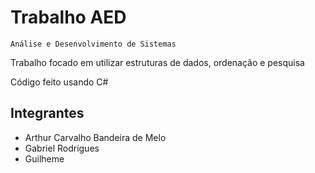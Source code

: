 # Trabalho AED
`Análise e Desenvolvimento de Sistemas`

Trabalho focado em utilizar estruturas de dados, ordenação e pesquisa

Código feito usando C#
## Integrantes

* Arthur Carvalho Bandeira de Melo
* Gabriel Rodrigues
* Guilheme
